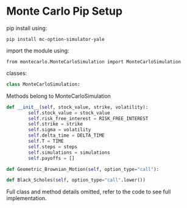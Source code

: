 # Monte Carlo Pip Setup

pip install using:

```
pip install mc-option-simulator-yale
```

import the module using:

```
from montecarlo.MonteCarloSimulation import MonteCarloSimulation
```

classes:

```python
class MonteCarloSimulation:
```

Methods belong to MonteCarloSimulation

```python
def __init__(self, stock_value, strike, volatility):
        self.stock_value = stock_value
        self.risk_free_interest = RISK_FREE_INTEREST
        self.strike = strike
        self.sigma = volatility
        self.delta_time = DELTA_TIME
        self.T = TIME
        self.steps = steps
        self.simulations = simulations
        self.payoffs = []
```

```python
def Geometric_Brownian_Motion(self, option_type="call"):
```

```python
def Black_Scholes(self, option_type="call".lower())
```

Full class and method details omitted, refer to the code to see full implementation.
